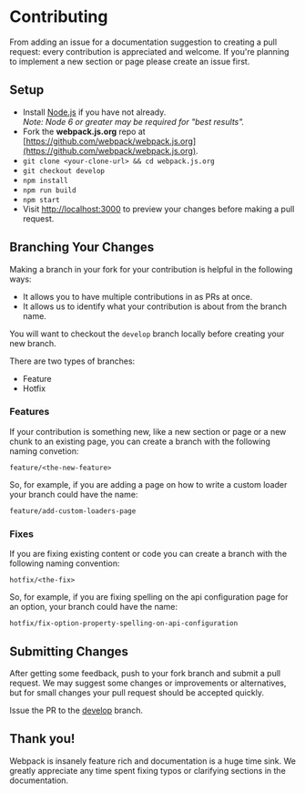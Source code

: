 # Contributing

From adding an issue for a documentation suggestion to creating a pull request: every contribution is
appreciated and welcome. If you're planning to implement a new section or page 
please create an issue first.

## Setup

* Install [Node.js](https://nodejs.org/) if you have not already.  
  *Note: Node 6 or greater may be required for "best results".*
* Fork the **webpack.js.org** repo at [https://github.com/webpack/webpack.js.org](https://github.com/webpack/webpack.js.org).
* `git clone <your-clone-url> && cd webpack.js.org`
* `git checkout develop`
* `npm install`
* `npm run build`
* `npm start`
* Visit [http://localhost:3000](http://localhost:3000) to preview your changes before making a pull request.

## Branching Your Changes

Making a branch in your fork for your contribution is helpful in the following ways:  
* It allows you to have multiple contributions in as PRs at once.
* It allows us to identify what your contribution is about from the branch name.

You will want to checkout the `develop` branch locally before creating your new branch.

There are two types of branches:
* Feature
* Hotfix

### Features
If your contribution is something new, like a new section or page or a new chunk 
to an existing page, you can create a branch with the 
following naming convetion:  
```
feature/<the-new-feature>
```
So, for example, if you are adding a page on how to write a custom loader your 
branch could have the name:
```
feature/add-custom-loaders-page
```

### Fixes
If you are fixing existing content or code you can create a branch with the 
following naming convention:
```
hotfix/<the-fix>
```
So, for example, if you are fixing spelling on the api configuration page for 
an option, your branch could have the name:
```
hotfix/fix-option-property-spelling-on-api-configuration
```

## Submitting Changes

After getting some feedback, push to your fork branch and submit a pull request. We
may suggest some changes or improvements or alternatives, but for small changes
your pull request should be accepted quickly.

Issue the PR to the [develop](https://github.com/webpack/webpack.js.org/tree/develop) branch.

## Thank you!

Webpack is insanely feature rich and documentation is a huge time sink. We
greatly appreciate any time spent fixing typos or clarifying sections in the
documentation.